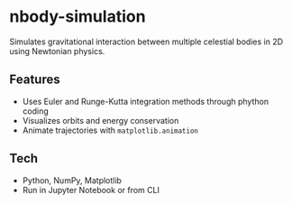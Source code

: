 # nbody-simulation
Simulates gravitational interaction between multiple celestial bodies in 2D using Newtonian physics.

## Features
- Uses Euler and Runge-Kutta integration methods through phython coding
- Visualizes orbits and energy conservation
- Animate trajectories with `matplotlib.animation`

## Tech
- Python, NumPy, Matplotlib
- Run in Jupyter Notebook or from CLI

